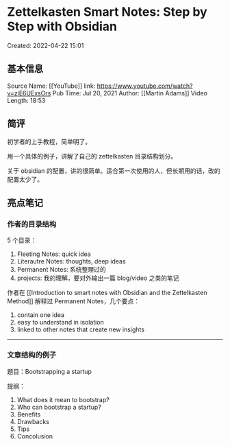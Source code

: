 # Zettelkasten Smart Notes: Step by Step with Obsidian

Created: 2022-04-22 15:01

## 基本信息

Source Name: [[YouTube]]
link: https://www.youtube.com/watch?v=ziE6UExsOrs
Pub Time: Jul 20, 2021
Author: [[Martin Adams]]
Video Length: 18:53

## 简评

初学者的上手教程，简单明了。

用一个具体的例子，讲解了自己的 zettelkasten 目录结构划分。

关于 obsidian 的配置，讲的很简单。适合第一次使用的人，但长期用的话，改的配置太少了。

## 亮点笔记

### 作者的目录结构

5 个目录：

1. Fleeting Notes: quick idea
2. Literautre Notes: thoughts, deep ideas
3. Permanent Notes: 系统整理过的
4. projects: 我的理解，要对外输出一篇 blog/video 之类的笔记

作者在 [[Introduction to smart notes with Obsidian and the Zettelkasten Method]] 解释过 Permanent Notes，几个要点：

1. contain one idea
2. easy to understand in isolation
3. linked to other notes that create new insights

---

### 文章结构的例子

题目：Bootstrapping a startup

提纲：

1. What does it mean to bootstrap?
2. Who can bootstrap a startup?
3. Benefits
4. Drawbacks
5. Tips
6. Concolusion